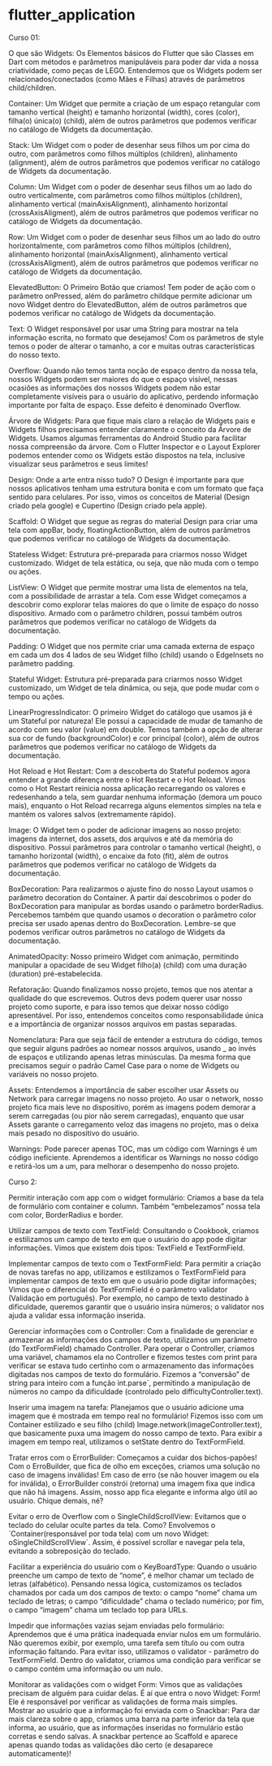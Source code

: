 # flutter_application

Curso 01:

O que são Widgets:
Os Elementos básicos do Flutter que são Classes em Dart com métodos e parâmetros manipuláveis para poder dar vida a nossa criatividade, como peças de LEGO.
Entendemos que os Widgets podem ser relacionados/conectados (como Mães e Filhas) através de parâmetros child/children.

Container:
Um Widget que permite a criação de um espaço retangular com tamanho vertical (height) e tamanho horizontal (width), cores (color), filha(o) única(o) (child), além de outros parâmetros que podemos verificar no catálogo de Widgets da documentação.

Stack:
Um Widget com o poder de desenhar seus filhos um por cima do outro, com parâmetros como filhos múltiplos (children), alinhamento (alignment), além de outros parâmetros que podemos verificar no catálogo de Widgets da documentação.

Column:
Um Widget com o poder de desenhar seus filhos um ao lado do outro verticalmente, com parâmetros como filhos múltiplos (children), alinhamento vertical (mainAxisAlignment), alinhamento horizontal (crossAxisAligment), além de outros parâmetros que podemos verificar no catálogo de Widgets da documentação.

Row:
Um Widget com o poder de desenhar seus filhos um ao lado do outro horizontalmente, com parâmetros como filhos múltiplos (children), alinhamento horizontal (mainAxisAlignment), alinhamento vertical (crossAxisAligment), além de outros parâmetros que podemos verificar no catálogo de Widgets da documentação.

ElevatedButton:
O Primeiro Botão que criamos! Tem poder de ação com o parâmetro onPressed, além do parâmetro childque permite adicionar um novo Widget dentro do ElevatedButton, além de outros parâmetros que podemos verificar no catálogo de Widgets da documentação.

Text:
O Widget responsável por usar uma String para mostrar na tela informação escrita, no formato que desejamos! Com os parâmetros de style temos o poder de alterar o tamanho, a cor e muitas outras características do nosso texto.

Overflow:
Quando não temos tanta noção de espaço dentro da nossa tela, nossos Widgets podem ser maiores do que o espaço visível, nessas ocasiões as informações dos nossos Widgets podem não estar completamente visíveis para o usuário do aplicativo, perdendo informação importante por falta de espaço. Esse defeito é denominado Overflow.

Árvore de Widgets:
Para que fique mais claro a relação de Widgets pais e Widgets filhos precisamos entender claramente o conceito da Árvore de Widgets. Usamos algumas ferramentas do Android Studio para facilitar nossa compreensão da árvore. Com o Flutter Inspector e o Layout Explorer podemos entender como os Widgets estão dispostos na tela, inclusive visualizar seus parâmetros e seus limites!

Design:
Onde a arte entra nisso tudo? O Design é importante para que nossos aplicativos tenham uma estrutura bonita e com um formato que faça sentido para celulares. Por isso, vimos os conceitos de Material (Design criado pela google) e Cupertino (Design criado pela apple).

Scaffold:
O Widget que segue as regras do material Design para criar uma tela com appBar, body, floatingActionButton, além de outros parâmetros que podemos verificar no catálogo de Widgets da documentação.

Stateless Widget:
Estrutura pré-preparada para criarmos nosso Widget customizado. Widget de tela estática, ou seja, que não muda com o tempo ou ações.

ListView:
O Widget que permite mostrar uma lista de elementos na tela, com a possibilidade de arrastar a tela. Com esse Widget começamos a descobrir como explorar telas maiores do que o limite de espaço do nosso dispositivo. Armado com o parâmetro children, possui também outros parâmetros que podemos verificar no catálogo de Widgets da documentação.

Padding:
O Widget que nos permite criar uma camada externa de espaço em cada um dos 4 lados de seu Widget filho (child) usando o EdgeInsets no parâmetro padding.

Stateful Widget:
Estrutura pré-preparada para criarmos nosso Widget customizado, um Widget de tela dinâmica, ou seja, que pode mudar com o tempo ou ações.

LinearProgressIndicator:
O primeiro Widget do catálogo que usamos já é um Stateful por natureza! Ele possui a capacidade de mudar de tamanho de acordo com seu valor (value) em double. Temos também a opção de alterar sua cor de fundo (backgroundColor) e cor principal (color), além de outros parâmetros que podemos verificar no catálogo de Widgets da documentação.

Hot Reload e Hot Restart:
Com a descoberta do Stateful podemos agora entender a grande diferença entre o Hot Restart e o Hot Reload. Vimos como o Hot Restart reinicia nossa aplicação recarregando os valores e redesenhando a tela, sem guardar nenhuma informação (demora um pouco mais), enquanto o Hot Reload recarrega alguns elementos simples na tela e mantém os valores salvos (extremamente rápido).

Image:
O Widget tem o poder de adicionar imagens ao nosso projeto: imagens da internet, dos assets, dos arquivos e até da memória do dispositivo. Possui parâmetros para controlar o tamanho vertical (height), o tamanho horizontal (width), o encaixe da foto (fit), além de outros parâmetros que podemos verificar no catálogo de Widgets da documentação.

BoxDecoration:
Para realizarmos o ajuste fino do nosso Layout usamos o parâmetro decoration do Container. A partir daí descobrimos o poder do BoxDecoration para manipular as bordas usando o parâmetro borderRadius. Percebemos também que quando usamos o decoration o parâmetro color precisa ser usado apenas dentro do BoxDecoration. Lembre-se que podemos verificar outros parâmetros no catálogo de Widgets da documentação.

AnimatedOpacity:
Nosso primeiro Widget com animação, permitindo manipular a opacidade de seu Widget filho(a) (child) com uma duração (duration) pré-estabelecida.

Refatoração:
Quando finalizamos nosso projeto, temos que nos atentar a qualidade do que escrevemos. Outros devs podem querer usar nosso projeto como suporte, e para isso temos que deixar nosso código apresentável. Por isso, entendemos conceitos como responsabilidade única e a importância de organizar nossos arquivos em pastas separadas.

Nomenclatura:
Para que seja fácil de entender a estrutura do código, temos que seguir alguns padrões ao nomear nossos arquivos, usando _ ao invés de espaços e utilizando apenas letras minúsculas. Da mesma forma que precisamos seguir o padrão Camel Case para o nome de Widgets ou variáveis no nosso projeto.

Assets:
Entendemos a importância de saber escolher usar Assets ou Network para carregar imagens no nosso projeto. Ao usar o network, nosso projeto fica mais leve no dispositivo, porém as imagens podem demorar a serem carregadas (ou pior não serem carregadas), enquanto que usar Assets garante o carregamento veloz das imagens no projeto, mas o deixa mais pesado no dispositivo do usuário.

Warnings:
Pode parecer apenas TOC, mas um código com Warnings é um código ineficiente. Aprendemos a identificar os Warnings no nosso código e retirá-los um a um, para melhorar o desempenho do nosso projeto.


Curso 2:

Permitir interação com app com o widget formulário:
Criamos a base da tela de formulário com container e column. Também “embelezamos” nossa tela com color, BorderRadius e border.

Utilizar campos de texto com TextField:
Consultando o Cookbook, criamos e estilizamos um campo de texto em que o usuário do app pode digitar informações. Vimos que existem dois tipos: TextField e TextFormField.

Implementar campos de texto com o TextFormField:
Para permitir a criação de novas tarefas no app, utilizamos e estilizamos o TextFormField para implementar campos de texto em que o usuário pode digitar informações;
Vimos que o diferencial do TextFormField é o parâmetro validator (Validação em português). Por exemplo, no campo de texto destinado à dificuldade, queremos garantir que o usuário insira números; o validator nos ajuda a validar essa informação inserida.

Gerenciar informações com o Controller:
Com a finalidade de gerenciar e armazenar as informações dos campos de texto, utilizamos um parâmetro (do TextFormField) chamado Controller. Para operar o Controller, criamos uma variável, chamamos ela no Controller e fizemos testes com print para verificar se estava tudo certinho com o armazenamento das informações digitadas nos campos de texto do formulário.
Fizemos a “conversão” de string para inteiro com a função ìnt.parse`, permitindo a manipulação de números no campo da dificuldade (controlado pelo difficultyController.text).

Inserir uma imagem na tarefa:
Planejamos que o usuário adicione uma imagem que é mostrada em tempo real no formulário! Fizemos isso com um Container estilizado e seu filho (child) Image.network(imageController.text), que basicamente puxa uma imagem do nosso campo de texto. Para exibir a imagem em tempo real, utilizamos o setState dentro do TextFormField.

Tratar erros com o ErrorBuilder:
Começamos a cuidar dos bichos-papões! Com o ErroBuilder, que fica de olho em exceções, criamos uma solução no caso de imagens inválidas! Em caso de erro (se não houver imagem ou ela for inválida), o ErrorBuilder constrói (retorna) uma imagem fixa que indica que não há imagens. Assim, nosso app fica elegante e informa algo útil ao usuário. Chique demais, né?

Evitar o erro de Overflow com o SingleChildScrollView:
Evitamos que o teclado do celular oculte partes da tela. Como? Envolvemos o ´Container(responsável por toda tela) com um novo Widget: oSingleChildScrollView`. Assim, é possível scrollar e navegar pela tela, evitando a sobreposição do teclado.

Facilitar a experiência do usuário com o KeyBoardType:
Quando o usuário preenche um campo de texto de “nome”, é melhor chamar um teclado de letras (alfabético). Pensando nessa lógica, customizamos os teclados chamados por cada um dos campos de texto: o campo “nome” chama um teclado de letras; o campo “dificuldade” chama o teclado numérico; por fim, o campo “imagem” chama um teclado top para URLs.

Impedir que informações vazias sejam enviadas pelo formulário:
Aprendemos que é uma prática inadequada enviar nulos em um formulário. Não queremos exibir, por exemplo, uma tarefa sem título ou com outra informação faltando. Para evitar isso, utilizamos o validator - parâmetro do TextFormField. Dentro do validator, criamos uma condição para verificar se o campo contém uma informação ou um nulo.

Monitorar as validações com o widget Form:
Vimos que as validações precisam de alguém para cuidar delas. É aí que entra o novo Widget: Form! Ele é responsável por verificar as validações de forma mais simples.
Mostrar ao usuário que a informação foi enviada com o Snackbar:
Para dar mais clareza sobre o app, criamos uma barra na parte inferior da tela que informa, ao usuário, que as informações inseridas no formulário estão corretas e sendo salvas. A snackbar pertence ao Scaffold e aparece apenas quando todas as validações dão certo (e desaparece automaticamente)!

